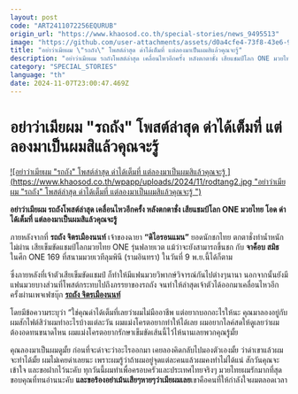 ```yaml
---
layout: post
code: "ART2411072256EQURUB"
origin_url: "https://www.khaosod.co.th/special-stories/news_9495513"
image: "https://github.com/user-attachments/assets/d0a4cfe4-73f8-43e6-9c99-32129707cfd1"
title: "อย่าว่าเมียผม \"รถถัง\" โพสต์ล่าสุด ด่าได้เต็มที่ แต่ลองมาเป็นผมสิแล้วคุณจะรู้"
description: "อย่าว่าเมียผม รถถังโพสต์ล่าสุด เคลื่อนไหวอีกครั้ง หลังตกตาชั่ง เสียแชมป์โลก ONE มวยไทย โอด ด่าได้เต็มที่ แต่ลองมาเป็นผมสิแล้วคุณจะรู้ "
category: "SPECIAL_STORIES"
language: "th"
date: 2024-11-07T23:00:47.469Z
---
```


# อย่าว่าเมียผม "รถถัง" โพสต์ล่าสุด ด่าได้เต็มที่ แต่ลองมาเป็นผมสิแล้วคุณจะรู้

[![อย่าว่าเมียผม "รถถัง" โพสต์ล่าสุด ด่าได้เต็มที่ แต่ลองมาเป็นผมสิแล้วคุณจะรู้ ](https://www.khaosod.co.th/wpapp/uploads/2024/11/rodtang2.jpg "อย่าว่าเมียผม "รถถัง" โพสต์ล่าสุด ด่าได้เต็มที่ แต่ลองมาเป็นผมสิแล้วคุณจะรู้ ")](https://www.khaosod.co.th/wpapp/uploads/2024/11/rodtang2.jpg)

**อย่าว่าเมียผม รถถังโพสต์ล่าสุด เคลื่อนไหวอีกครั้ง หลังตกตาชั่ง เสียแชมป์โลก ONE มวยไทย โอด ด่าได้เต็มที่ แต่ลองมาเป็นผมสิแล้วคุณจะรู้**

ภายหลังจากที่ **รถถัง จิตรเมืองนนท์** เจ้าของฉายา **“ดิไอรอนแมน”** ยอดนักชกไทย ตกตาชั่งทำน้ำหนักไม่ผ่าน เสียเข็มขัดแชมป์โลกมวยไทย ONE รุ่นฟลายเวต แม้ว่าจะยังสามารถขึ้นชก กับ **จาค็อบ สมิธ** ในศึก ONE 169 ที่สนามมวยเวทีลุมพินี (รามอินทรา) ในวันที่ 9 พ.ย.นี้ได้ก็ตาม

ซึ่งภายหลังที่เจ้าตัวเสียเข็มขัดแชมป์ ก็ทำให้มีแฟนมวยวิพากษ์วิจารณ์กันไปต่างๆนานา นอกจากนั้นยังมีแฟนมวยบางส่วนที่โพสต์กระทบไปถึงภรรยาของรถถัง จนทำให้ล่าสุดเจ้าตัวได้ออกมาเคลื่อนไหวอีกครั้งผ่านเพจเฟซบุ๊ก [**รถถัง จิตรเมืองนนท์**](https://www.facebook.com/tinnakorn23?__cft__[0]=AZW921U_URfC-HXJ30gO3EDGtm83R30RYR44CBY5uccu37bhOOAsqudmTx7us0KvLlZsWU75tQEMNy7UP-JZCM-LKHFGm3opX6oRyYuPu13LN2VgEZBLD497yIGRq1EDbRIZ5n9L7Be48hWN1EiXqZN0AKZPbVz0KjzwiIiT1dD6iH1NTcNMsUsoBIRTdybrKQE&__tn__=-UC%2CP-R)

โดยมีข้อความระบุว่า “ใช่คุณด่าได้เต็มที่เลยว่าผมไม่มืออาชีพ แต่อยากบอกอะไรให้นะ คุณมาลองอยู่กับผมสักไฟต์สิว่าผมทำอะไรบ้างแต่ละวัน ผมแม่งโครตอยากทำให้ได้เลย ผมอยากไลค์สดให้ดูเลยว่าผมต้องอดทนขนาดไหน ผมแม่งโครตอยากรักษาเข็มขัดเส้นนี้ไว้ไห้นานเลยพวกคุณรู้มั้ย

คุณลองมาเป็นผมดูมั้ย ก่อนที่จะด่าจะว่าอะไรออกมา เคยลองคิดกลับไปมองตัวเองมั้ย ว่าด่าเขาแล้วผมจะทำได้มั้ย ผมไม่เคยด่าเลยนะ เพราะผมรู้ว่าถ้าผมอยู่จุดแต่ละคนแล้วผมคงทำไม่ได้แน่ สักวันคุณจะเข้าใจ และขอฝากไว้นะคับ ทุกวันนี้ผมทำเพื่อครอบครัวและประเทศไทยจริงๆ มวยไทยผมรักมากที่สุด ขอบคุณที่ทนอ่านนะคับ **และขอร้องอย่าเม้นเสียๆหายๆว่าเมียผมเลย**เขาคือคนที่ให้กำลังใจผมตลอดเวลา

